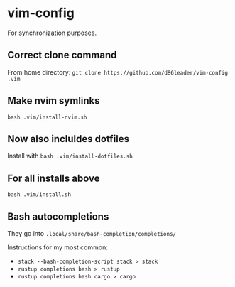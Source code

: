 # vim-config
For synchronization purposes.

## Correct clone command
From home directory:
`git clone https://github.com/d86leader/vim-config .vim`

## Make nvim symlinks
`bash .vim/install-nvim.sh`

## Now also incluldes dotfiles
Install with `bash .vim/install-dotfiles.sh`

## For all installs above
`bash .vim/install.sh`

## Bash autocompletions
They go into `.local/share/bash-completion/completions/`

Instructions for my most common:
- `stack --bash-completion-script stack > stack`
- `rustup completions bash > rustup`
- `rustup completions bash cargo > cargo`
